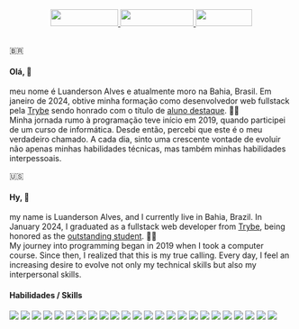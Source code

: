 <div align="center"> 
  <a href="https://www.linkedin.com/in/luandersonalvesdev/">
    <img width="120px" height="30px" src="https://img.shields.io/badge/linkedin-FDECEF?style=for-the-badge&logo=linkedin&logoColor=black">
  </a>
  <a href="https://luandersonalvesdev.github.io/portfolio/">
    <img width="130px" height="30px" src="https://img.shields.io/badge/portfolio-FDECEF?style=for-the-badge&logo=github&logoColor=black">
  </a>
  <a href="mailto:luaoderson@gmail.com?">
    <img width="100px" height="30px" src="https://img.shields.io/badge/gmail-FDECEF?style=for-the-badge&logo=gmail&logoColor=black">
  </a>
</div>

<br>

🇧🇷 
#### Olá, 👋 
meu nome é Luanderson Alves e atualmente moro na Bahia, Brasil. Em janeiro de 2024, obtive minha formação como desenvolvedor web fullstack pela [Trybe](https://www.betrybe.com) sendo honrado com o título de [aluno destaque](https://www.credential.net/a3bb1111-88a3-47a0-88ab-50b4ebcdceb2#gs.6n6jj4). 🧑‍🎓
<br>
Minha jornada rumo à programação teve início em 2019, quando participei de um curso de informática. Desde então, percebi que este é o meu verdadeiro chamado. A cada dia, sinto uma crescente vontade de evoluir não apenas minhas habilidades técnicas, mas também minhas habilidades interpessoais.


🇺🇸
#### Hy, 👋
my name is Luanderson Alves, and I currently live in Bahia, Brazil. In January 2024, I graduated as a fullstack web developer from  [Trybe](https://www.betrybe.com), being honored as the [outstanding student](https://www.credential.net/a3bb1111-88a3-47a0-88ab-50b4ebcdceb2#gs.6n6jj4). 🧑‍🎓
<br>
My journey into programming began in 2019 when I took a computer course. Since then, I realized that this is my true calling. Every day, I feel an increasing desire to evolve not only my technical skills but also my interpersonal skills.
  
 #### **Habilidades / Skills**
<div>
  <img src="https://img.shields.io/badge/html5-FDECEF?style=for-the-badge&logo=html5&logoColor=black">
  <img src="https://img.shields.io/badge/css3-FDECEF?style=for-the-badge&logo=css3&logoColor=black">
  <img src="https://img.shields.io/badge/JavaScript-FDECEF?style=for-the-badge&logo=javascript&logoColor=black">
  <img src="https://img.shields.io/badge/Typescript-FDECEF?style=for-the-badge&logo=typescript&logoColor=black">
  <img src="https://img.shields.io/badge/python-FDECEF?style=for-the-badge&logo=python&logoColor=black">
  <img src="https://img.shields.io/badge/kotlin-FDECEF?style=for-the-badge&logo=kotlin&logoColor=black">
  <img src="https://img.shields.io/badge/react-FDECEF?style=for-the-badge&logo=react&logoColor=black">
  <img src="https://img.shields.io/badge/tailwindcss-FDECEF?style=for-the-badge&logo=tailwindcss&logoColor=black">
  <img src="https://img.shields.io/badge/bootstrap-FDECEF?style=for-the-badge&logo=bootstrap&logoColor=black">
  <img src="https://img.shields.io/badge/testing%20library-FDECEF?style=for-the-badge&logo=testing-library&logoColor=black">
  <img src="https://img.shields.io/badge/Jest-FDECEF?style=for-the-badge&logo=jest&logoColor=black">  
  <img src="https://img.shields.io/badge/React_Router-FDECEF?style=for-the-badge&logo=react-router&logoColor=black">
  <img src="https://img.shields.io/badge/redux-FDECEF?style=for-the-badge&logo=redux&logoColor=black">
  <img src="https://img.shields.io/badge/docker-FDECEF?style=for-the-badge&logo=docker&logoColor=black">
  <img src="https://img.shields.io/badge/mysql-FDECEF?style=for-the-badge&logo=mysql&logoColor=black">
  <img src="https://img.shields.io/badge/Postgres-FDECEF?style=for-the-badge&logo=postgresql&logoColor=black">
  <img src="https://img.shields.io/badge/sequelize-FDECEF?style=for-the-badge&logo=sequelize&logoColor=black">
  <img src="https://img.shields.io/badge/Prisma-FDECEF?style=for-the-badge&logo=prisma&logoColor=black">
  <img src="https://img.shields.io/badge/express-FDECEF?style=for-the-badge&logo=express&logoColor=black">
  <img src="https://img.shields.io/badge/mocha-FDECEF?style=for-the-badge&logo=mocha&logoColor=black">
  <img src="https://img.shields.io/badge/chai-FDECEF?style=for-the-badge&logo=chai&logoColor=black">
  <img src="https://img.shields.io/badge/android%20studio-FDECEF?style=for-the-badge&logo=androidstudio&logoColor=black">
  <img src="https://img.shields.io/badge/figma-FDECEF?style=for-the-badge&logo=figma&logoColor=black"> 
  <img src="https://img.shields.io/badge/photoshop-FDECEF?style=for-the-badge&logo=Adobe%20Photoshop&logoColor=black"> 
</div>
